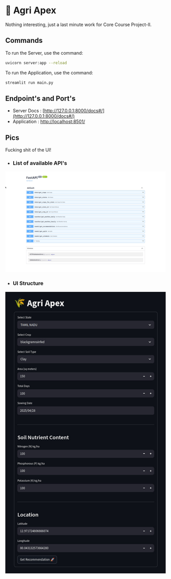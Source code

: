 # 🌾 Agri Apex

Nothing interesting, just a last minute work for Core Course Project-II.


## Commands

To run the Server, use the command:
```bash
uvicorn server:app --reload
```

To run the Application, use the command:
```bash
streamlit run main.py
```


## Endpoint's and Port's

- Server Docs : [http://127.0.0.1:8000/docs#/](http://127.0.0.1:8000/docs#/)
- Application : [http://localhost:8501/](http://localhost:8501/)


## Pics

Fucking shit of the UI!

- ### List of available API's
![API](./asserts/api.jpg)

- ### UI Structure
![UI](./asserts/ui.jpg)
